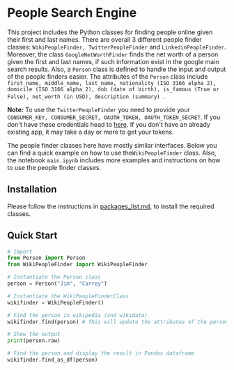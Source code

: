 # People Search Engine

This project includes the Python classes for finding people online given their first and last names. There are overall 3 different people finder classes: `WikiPeopleFinder, TwitterPeopleFinder` and `LinkedinPeopleFinder`.  Moreover, the class `GoogleNetWorthFinder` finds the net worth of a person given the first and last names, if such information exist in the google main search results. Also, a `Person` class is defined to handle the input and output of the people finders easier. The attributes of the `Person` class include `first_name, middle_name, last_name, nationality (ISO 3166 alpha 2), domicile (ISO 3166 alpha 2), dob (date of birth), is_famous (True or False), net_worth (in USD), description (summary) `. 

**Note:** To use the `TwitterPeopleFinder` you need to provide your `CONSUMER_KEY, CONSUMER_SECRET, OAUTH_TOKEN, OAUTH_TOKEN_SECRET`. If you don't have these credentials head to [here](https://developer.twitter.com/en/docs/basics/authentication/guides/access-tokens.html). If you don't have an already existing app, it may take a day or more to get your tokens.

The people finder classes here have mostly similar interfaces. Below you can find a quick example on how to use the`WikiPeopleFinder` class. Also, the notebook `main.ipynb` includes more examples and instructions on how to use the people finder classes. 

## Installation 

Please follow the instructions in [packages_list.md](./packages_list.md), to install the required classes.

## Quick Start

```python
# Import
from Person import Person
from WikiPeopleFinder import WikiPeopleFinder

# Instantiate the Person class
person = Person("Jim", "Carrey")

# Instantiate the WikiPeopleFinderClass
wikifinder = WikiPeopleFinder()

# Find the person in wikipedia (and wikidata)
wikifinder.find(person) # This will update the attributes of the person class

# Show the output
print(person.raw)

# Find the person and display the result in Pandas dataframe
wikifinder.find_as_df(person)
```

